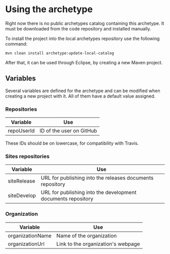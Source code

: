# Using the archetype

Right now there is no public archetypes catalog containing this archetype. It must be downloaded from the code repository and installed manually.

To install the project into the local archetypes repository use the following command:

```
mvn clean install archetype:update-local-catalog
```

After that, it can be used through Eclipse, by creating a new Maven project.

## Variables

Several variables are defined for the archetype and can be modified when creating a new project with it. All of them have a default value assigned.

### Repositories

|Variable|Use|
|---|---|
|repoUserId|ID of the user on GitHub|

These IDs should be on lowercase, for compatibility with Travis.

### Sites repositories

|Variable|Use|
|---|---|
|siteRelease|URL for publishing into the releases documents repository|
|siteDevelop|URL for publishing into the development documents repository|

### Organization

|Variable|Use|
|---|---|
|organizationName|Name of the organization|
|organizationUrl|Link to the organization's webpage|